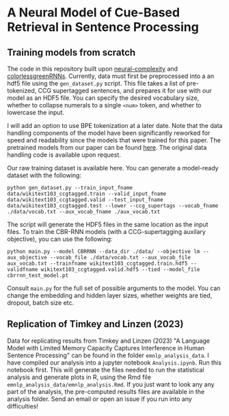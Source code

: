 # A Neural Model of Cue-Based Retrieval in Sentence Processing


## Training models from scratch
The code in this repository built upon [neural-complexity](https://github.com/vansky/neural-complexity) and [colorlessgreenRNNs](https://github.com/facebookresearch/colorlessgreenRNNs). Currently, data must first be preprocessed into a an hdf5 file using the `gen_dataset.py` script. This file takes a list of pre-tokenized, CCG supertagged sentences, and prepares it for use with our model as an HDF5 file. You can specify the desired vocabulary size, whether to collapse numerals to a single `<num>` token, and whether to lowercase the input. 

I will add an option to use BPE tokenization at a later date. Note that the data handling components of the model have been significantly reworked for speed and readability since the models that were trained for this paper. The pretrained models from our paper can be found [here](). The original data handling code is available upon request.

Our raw training dataset is available here. You can generate a model-ready dataset with the following:

`python gen_dataset.py --train_input_fname data/wikitext103_ccgtagged.train --valid_input_fname data/wikitext103_ccgtagged.valid --test_input_fname data/wikitext103_ccgtagged.test --lower --ccg_supertags --vocab_fname ./data/vocab.txt --aux_vocab_fname ./aux_vocab.txt`

The script will generate the HDF5 files in the same location as the input files. To train the CBR-RNN models (with a CCG-supertagging auxilary objective), you can use the following:

`python main.py --model CBRRNN --data_dir ./data/ --objective lm --aux_objective --vocab_file ./data/vocab.txt --aux_vocab_file aux_vocab.txt --trainfname wikitext103_ccgtagged.train.hdf5 --validfname wikitext103_ccgtagged.valid.hdf5 --tied --model_file cbrrnn_test_model.pt`

Consult `main.py` for the full set of possible arguments to the model. You can change the embedding and hidden layer sizes, whether weights are tied, dropout, batch size etc.

## Replication of Timkey and Linzen (2023)
Data for replicating results from Timkey and Linzen (2023) "A Language Model with Limited Memory Capacity Captures Interference in Human Sentence Processing" can be found in the folder `emnlp_analysis_data`. I have compiled our analysis into a jupyter notebook `Analysis.ipynb`. Run this notebook first. This will generate the files needed to run the statistical analysis and generate plots in R, using the Rmd file `emnlp_analysis_data/emnlp_analysis.Rmd`. If you just want to look any any part of the analysis, the pre-computed results files are available in the analysis folder. Send an email or open an issue if you run into any difficulties!
